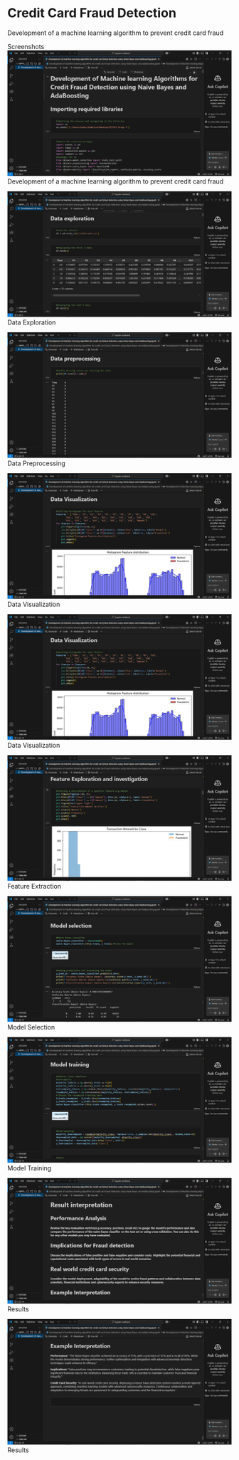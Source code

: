 # Credit Card Fraud Detection
Development of a machine learning algorithm to prevent credit card fraud

Screenshots
![Home Page](screenshots/main.png)  
Development of a machine learning algorithm to prevent credit card fraud

![Home Page](screenshots/data_exploration.png)  
Data Exploration

![Home Page](screenshots/data_preprocessing.png)  
Data Preprocessing

![Home Page](screenshots/data_visualization.png)  
Data Visualization

![Home Page](screenshots/data_visualization.png)  
Data Visualization

![Home Page](screenshots/feature_extraction.png)  
Feature Extraction

![Home Page](screenshots/model_selection.png)  
Model Selection

![Home Page](screenshots/model_training.png)  
Model Training

![Home Page](screenshots/results.png)  
Results

![Home Page](screenshots/results2.png)  
Results

